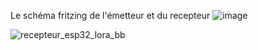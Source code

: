 Le schéma fritzing de l'émetteur et du recepteur
![image](https://github.com/BuchiProf/ruche_marchal/assets/46644031/54642bad-bfd0-4c7d-9bd6-a595a70c3e3c)


![recepteur_esp32_lora_bb](https://github.com/BuchiProf/ruche_marchal/assets/46644031/ae6f00fa-52c9-484c-a5c2-eba3be7fdd0a)
